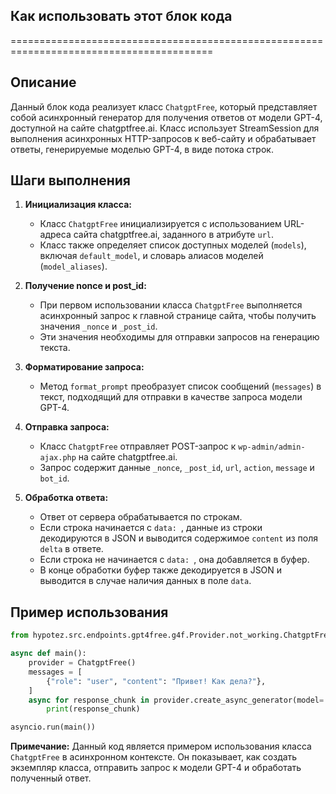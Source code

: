 ## Как использовать этот блок кода
=========================================================================================

Описание
-------------------------
Данный блок кода реализует класс `ChatgptFree`, который представляет собой асинхронный генератор для получения ответов от модели GPT-4, доступной на сайте chatgptfree.ai. Класс использует StreamSession для выполнения асинхронных HTTP-запросов к веб-сайту и обрабатывает ответы, генерируемые моделью GPT-4, в виде потока строк. 

Шаги выполнения
-------------------------
1. **Инициализация класса:**
   - Класс `ChatgptFree` инициализируется с использованием URL-адреса сайта chatgptfree.ai, заданного в атрибуте `url`.
   - Класс также определяет список доступных моделей (`models`), включая  `default_model`, и словарь алиасов моделей (`model_aliases`).

2. **Получение nonce и post_id:**
   - При первом использовании класса `ChatgptFree` выполняется асинхронный запрос к главной странице сайта, чтобы получить значения `_nonce` и `_post_id`.
   - Эти значения необходимы для отправки запросов на генерацию текста.

3. **Форматирование запроса:**
   - Метод `format_prompt` преобразует список сообщений (`messages`) в текст, подходящий для отправки в качестве запроса модели GPT-4.

4. **Отправка запроса:**
   - Класс `ChatgptFree` отправляет POST-запрос к `wp-admin/admin-ajax.php` на сайте chatgptfree.ai.
   - Запрос содержит данные `_nonce`, `_post_id`, `url`, `action`, `message` и `bot_id`.

5. **Обработка ответа:**
   - Ответ от сервера обрабатывается по строкам.
   - Если строка начинается с `data: `, данные из строки декодируются в JSON и выводится содержимое `content` из поля `delta` в ответе.
   - Если строка не начинается с `data: `, она добавляется в буфер.
   - В конце обработки буфер также декодируется в JSON и выводится в случае наличия данных в поле `data`.

Пример использования
-------------------------

```python
from hypotez.src.endpoints.gpt4free.g4f.Provider.not_working.ChatgptFree import ChatgptFree

async def main():
    provider = ChatgptFree()
    messages = [
        {"role": "user", "content": "Привет! Как дела?"},
    ]
    async for response_chunk in provider.create_async_generator(model='gpt-4o-mini', messages=messages):
        print(response_chunk)

asyncio.run(main())
```

**Примечание:** 
Данный код является примером использования класса `ChatgptFree` в асинхронном контексте. 
Он показывает, как создать экземпляр класса, отправить запрос к модели GPT-4 и обработать полученный ответ.